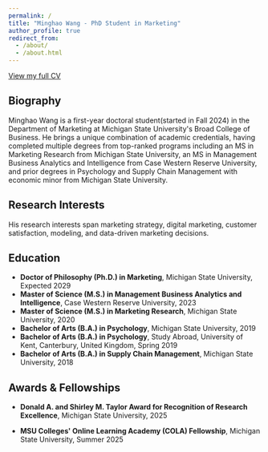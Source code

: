 ```yaml
---
permalink: /
title: "Minghao Wang - PhD Student in Marketing"
author_profile: true
redirect_from: 
  - /about/
  - /about.html
---
```

[View my full CV](/files/Minghao-Wang-PhD-CV.pdf)

## Biography
Minghao Wang is a first-year doctoral student(started in Fall 2024) in the Department of Marketing at Michigan State University's Broad College of Business. 
He brings a unique combination of academic credentials, having completed multiple degrees from top-ranked programs including an MS in Marketing Research from Michigan State University, an MS in Management Business Analytics and Intelligence from Case Western Reserve University, and prior degrees in Psychology and Supply Chain Management with economic minor from Michigan State University. 

## Research Interests
His research interests span marketing strategy, digital marketing, customer satisfaction, modeling, and data-driven marketing decisions.

## Education
* **Doctor of Philosophy (Ph.D.) in Marketing**, Michigan State University, Expected 2029
* **Master of Science (M.S.) in Management Business Analytics and Intelligence**, Case Western Reserve University, 2023
* **Master of Science (M.S.) in Marketing Research**, Michigan State University, 2020
* **Bachelor of Arts (B.A.) in Psychology**, Michigan State University, 2019
* **Bachelor of Arts (B.A.) in Psychology**, Study Abroad, University of Kent, Canterbury, United Kingdom, Spring 2019
* **Bachelor of Arts (B.A.) in Supply Chain Management**, Michigan State University, 2018

## Awards & Fellowships
* **Donald A. and Shirley M. Taylor Award for Recognition of Research Excellence**, Michigan State University, 2025

* **MSU Colleges' Online Learning Academy (COLA) Fellowship**, Michigan State University, Summer 2025